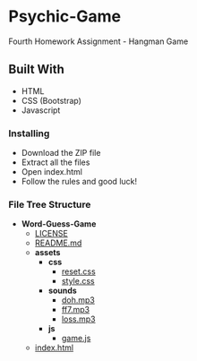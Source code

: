 # Psychic-Game

Fourth Homework Assignment - Hangman Game

## Built With

* HTML
* CSS (Bootstrap)
* Javascript

### Installing

* Download the ZIP file
* Extract all the files
* Open index.html
* Follow the rules and good luck!

### File Tree Structure

- __Word-Guess-Game__
  - [LICENSE](Word-Guess-Game/LICENSE)
  - [README.md](Word-Guess-Game/README.md)
  - __assets__
    - __css__
      - [reset.css](Word-Guess-Game/assets/css/reset.css)
      - [style.css](Word-Guess-Game/assets/css/style.css)
    - __sounds__
      - [doh.mp3](Word-Guess-Game/assets/sounds/doh.mp3)
      - [ff7.mp3](Word-Guess-Game/assets/sounds/ff7.mp3)
      - [loss.mp3](Word-Guess-Game/assets/sounds/loss.mp3)
    - __js__
      - [game.js](Word-Guess-Game/assets/js/game.js)
  - [index.html](Word-Guess-Game/index.html)



